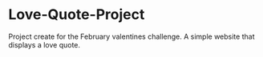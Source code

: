 # Love-Quote-Project
Project create for the February valentines challenge. A simple website that displays a love quote. 
